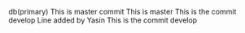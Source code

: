db(primary)
This is master commit
This is master
This is the commit develop
Line added by Yasin
This is the commit develop
